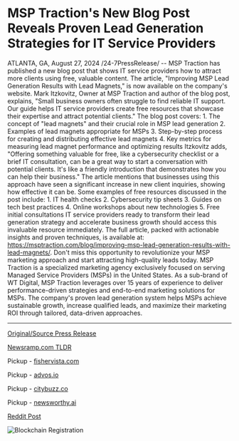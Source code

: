 # MSP Traction's New Blog Post Reveals Proven Lead Generation Strategies for IT Service Providers

ATLANTA, GA, August 27, 2024 /24-7PressRelease/ -- MSP Traction has published a new blog post that shows IT service providers how to attract more clients using free, valuable content. The article, "Improving MSP Lead Generation Results with Lead Magnets," is now available on the company's website.  Mark Itzkovitz, Owner at MSP Traction and author of the blog post, explains, "Small business owners often struggle to find reliable IT support. Our guide helps IT service providers create free resources that showcase their expertise and attract potential clients."  The blog post covers: 1. The concept of "lead magnets" and their crucial role in MSP lead generation 2. Examples of lead magnets appropriate for MSPs 3. Step-by-step process for creating and distributing effective lead magnets 4. Key metrics for measuring lead magnet performance and optimizing results  Itzkovitz adds, "Offering something valuable for free, like a cybersecurity checklist or a brief IT consultation, can be a great way to start a conversation with potential clients. It's like a friendly introduction that demonstrates how you can help their business."  The article mentions that businesses using this approach have seen a significant increase in new client inquiries, showing how effective it can be.  Some examples of free resources discussed in the post include: 1. IT health checks 2. Cybersecurity tip sheets 3. Guides on tech best practices 4. Online workshops about new technologies 5. Free initial consultations  IT service providers ready to transform their lead generation strategy and accelerate business growth should access this invaluable resource immediately. The full article, packed with actionable insights and proven techniques, is available at: https://msptraction.com/blog/improving-msp-lead-generation-results-with-lead-magnets/. Don't miss this opportunity to revolutionize your MSP marketing approach and start attracting high-quality leads today.  MSP Traction is a specialized marketing agency exclusively focused on serving Managed Service Providers (MSPs) in the United States. As a sub-brand of WT Digital, MSP Traction leverages over 15 years of experience to deliver performance-driven strategies and end-to-end marketing solutions for MSPs. The company's proven lead generation system helps MSPs achieve sustainable growth, increase qualified leads, and maximize their marketing ROI through tailored, data-driven approaches. 

---

[Original/Source Press Release](https://www.24-7pressrelease.com/press-release/513785/msp-tractions-new-blog-post-reveals-proven-lead-generation-strategies-for-it-service-providers)
                    

[Newsramp.com TLDR](https://newsramp.com/curated-news/new-blog-post-reveals-strategies-for-improving-msp-lead-generation-results/0b2d72012659f34b30942a703f7bb9d8) 


Pickup - [fishervista.com](https://fishervista.com/en/msp-traction-unveils-effective-lead-generation-strategies-for-it-service-providers/20245981)

Pickup - [advos.io](https://advos.io/en/msp-traction-unveils-effective-lead-generation-strategies-for-it-service-providers/20245981)

Pickup - [citybuzz.co](https://citybuzz.co/2024/08/27/msp-traction-unveils-strategies-for-it-service-providers-to-boost-lead-generation)

Pickup - [newsworthy.ai](https://newsworthy.ai/curated/msp-traction-unveils-effective-lead-generation-strategies-for-it-service-providers/20245981)
 



[Reddit Post](https://www.reddit.com/r/MarketingNewsramp/comments/1f2ayds/new_blog_post_reveals_strategies_for_improving/) 



![Blockchain Registration](https://cdn.newsramp.app/24-7PressRelease/qrcode/248/27/pondnrKH.webp)